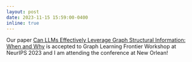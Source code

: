 ```yaml
---
layout: post
date: 2023-11-15 15:59:00-0400
inline: true
---
```


Our paper [Can LLMs Effectively Leverage Graph Structural Information: When and Why](https://arxiv.org/abs/2309.16595) is accepted to Graph Learning Frontier Workshop at NeurIPS 2023 and I am attending the conference at New Orlean! 
